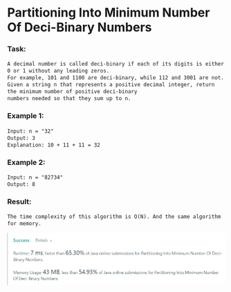 # Partitioning Into Minimum Number Of Deci-Binary Numbers

### Task: 

    A decimal number is called deci-binary if each of its digits is either 0 or 1 without any leading zeros. 
    For example, 101 and 1100 are deci-binary, while 112 and 3001 are not.
    Given a string n that represents a positive decimal integer, return the minimum number of positive deci-binary 
    numbers needed so that they sum up to n.

### Example 1:

    Input: n = "32"
    Output: 3
    Explanation: 10 + 11 + 11 = 32

### Example 2:

    Input: n = "82734"
    Output: 8

### Result:

    The time complexity of this algorithm is O(N). And the same algorithm for memory.
![img.png](img.png)